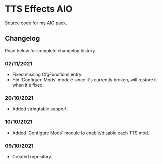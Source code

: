 # TTS Effects AIO
Source code for my AIO pack.

## Changelog
Read below for complete changelog history.

### 02/11/2021
- Fixed missing CfgFunctions entry.
- Hid 'Configure Mods' module since it's currently broken, will restore it when it's fixed.

### 20/10/2021
- Added stringtable support.

### 10/10/2021
- Added 'Configure Mods' module to enable/disable each TTS mod.

### 09/10/2021
- Created repository.